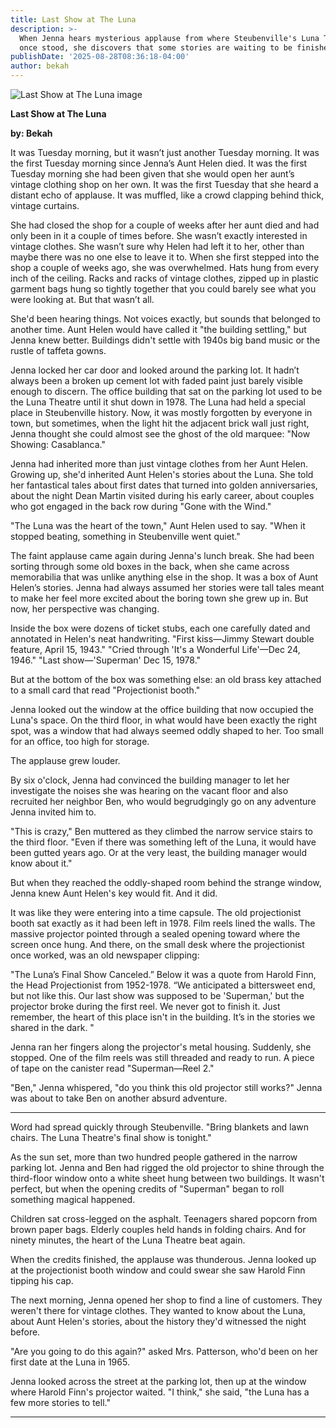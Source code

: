 ```yaml
---
title: Last Show at The Luna
description: >-
  When Jenna hears mysterious applause from where Steubenville's Luna Theatre
  once stood, she discovers that some stories are waiting to be finished.
publishDate: '2025-08-28T08:36:18-04:00'
author: bekah
---
```

![Last Show at The Luna image](https://embed.filekitcdn.com/e/fgWVG8FeiA5L2P954Z7wAZ/rWt73RAD1HnrQuqCoPXWrx)

**Last Show at The Luna**

**by: Bekah**

It was Tuesday morning, but it wasn’t just another Tuesday morning. It was the first Tuesday morning since Jenna’s Aunt Helen died. It was the first Tuesday morning she had been given that she would open her aunt’s vintage clothing shop on her own. It was the first Tuesday that she heard a distant echo of applause. It was muffled, like a crowd clapping behind thick, vintage curtains.

She had closed the shop for a couple of weeks after her aunt died and had only been in it a couple of times before. She wasn’t exactly interested in vintage clothes. She wasn’t sure why Helen had left it to her, other than maybe there was no one else to leave it to. When she first stepped into the shop a couple of weeks ago, she was overwhelmed. Hats hung from every inch of the ceiling. Racks and racks of vintage clothes, zipped up in plastic garment bags hung so tightly together that you could barely see what you were looking at. But that wasn’t all.

She'd been hearing things. Not voices exactly, but sounds that belonged to another time. Aunt Helen would have called it "the building settling," but Jenna knew better. Buildings didn't settle with 1940s big band music or the rustle of taffeta gowns.

Jenna locked her car door and looked around the parking lot. It hadn’t always been a broken up cement lot with faded paint just barely visible enough to discern. The office building that sat on the parking lot used to be the Luna Theatre until it shut down in 1978. The Luna had held a special place in Steubenville history. Now, it was mostly forgotten by everyone in town, but sometimes, when the light hit the adjacent brick wall just right, Jenna thought she could almost see the ghost of the old marquee: "Now Showing: Casablanca."

Jenna had inherited more than just vintage clothes from her Aunt Helen. Growing up, she'd inherited Aunt Helen's stories about the Luna. She told her fantastical tales about first dates that turned into golden anniversaries, about the night Dean Martin visited during his early career, about couples who got engaged in the back row during "Gone with the Wind."

"The Luna was the heart of the town," Aunt Helen used to say. "When it stopped beating, something in Steubenville went quiet."

The faint applause came again during Jenna's lunch break. She had been sorting through some old boxes in the back, when she came across memorabilia that was unlike anything else in the shop. It was a box of Aunt Helen’s stories. Jenna had always assumed her stories were tall tales meant to make her feel more excited about the boring town she grew up in. But now, her perspective was changing.

Inside the box were dozens of ticket stubs, each one carefully dated and annotated in Helen's neat handwriting. "First kiss—Jimmy Stewart double feature, April 15, 1943." "Cried through 'It's a Wonderful Life'—Dec 24, 1946." "Last show—'Superman' Dec 15, 1978."

But at the bottom of the box was something else: an old brass key attached to a small card that read "Projectionist booth."

Jenna looked out the window at the office building that now occupied the Luna's space. On the third floor, in what would have been exactly the right spot, was a window that had always seemed oddly shaped to her. Too small for an office, too high for storage.

The applause grew louder.

By six o'clock, Jenna had convinced the building manager to let her investigate the noises she was hearing on the vacant floor and also recruited her neighbor Ben, who would begrudgingly go on any adventure Jenna invited him to.

"This is crazy," Ben muttered as they climbed the narrow service stairs to the third floor. "Even if there was something left of the Luna, it would have been gutted years ago. Or at the very least, the building manager would know about it."

But when they reached the oddly-shaped room behind the strange window, Jenna knew Aunt Helen's key would fit. And it did.

It was like they were entering into a time capsule. The old projectionist booth sat exactly as it had been left in 1978. Film reels lined the walls. The massive projector pointed through a sealed opening toward where the screen once hung. And there, on the small desk where the projectionist once worked, was an old newspaper clipping:

"The Luna’s Final Show Canceled.” Below it was a quote from Harold Finn, the Head Projectionist from 1952-1978. “We anticipated a bittersweet end, but not like this. Our last show was supposed to be 'Superman,' but the projector broke during the first reel. We never got to finish it. Just remember, the heart of this place isn't in the building. It’s in the stories we shared in the dark. "

Jenna ran her fingers along the projector's metal housing. Suddenly, she stopped. One of the film reels was still threaded and ready to run. A piece of tape on the canister read "Superman—Reel 2."

"Ben," Jenna whispered, "do you think this old projector still works?" Jenna was about to take Ben on another absurd adventure.



---

Word had spread quickly through Steubenville. "Bring blankets and lawn chairs. The Luna Theatre's final show is tonight."

As the sun set, more than two hundred people gathered in the narrow parking lot. Jenna and Ben had rigged the old projector to shine through the third-floor window onto a white sheet hung between two buildings. It wasn't perfect, but when the opening credits of "Superman" began to roll something magical happened.

Children sat cross-legged on the asphalt. Teenagers shared popcorn from brown paper bags. Elderly couples held hands in folding chairs. And for ninety minutes, the heart of the Luna Theatre beat again.

When the credits finished, the applause was thunderous. Jenna looked up at the projectionist booth window and could swear she saw Harold Finn tipping his cap.

The next morning, Jenna opened her shop to find a line of customers. They weren't there for vintage clothes. They wanted to know about the Luna, about Aunt Helen's stories, about the history they'd witnessed the night before.

"Are you going to do this again?" asked Mrs. Patterson, who'd been on her first date at the Luna in 1965.

Jenna looked across the street at the parking lot, then up at the window where Harold Finn's projector waited. "I think," she said, "the Luna has a few more stories to tell."





---

